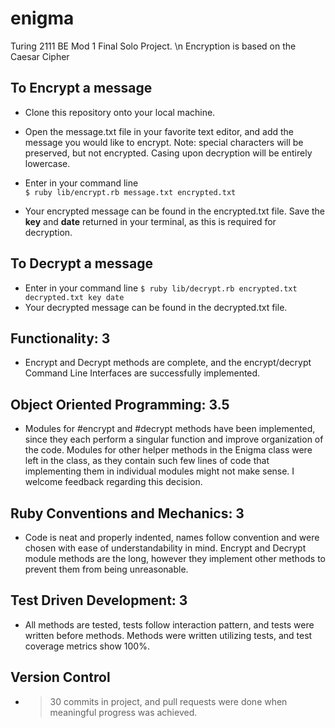 # enigma
Turing 2111 BE Mod 1 Final Solo Project. \n 
Encryption is based on the Caesar Cipher

## To Encrypt a message
- Clone this repository onto your local machine.
- Open the message.txt file in your favorite text editor, and add the message you would like to encrypt. Note: special characters will be preserved, but not encrypted. Casing upon decryption will be entirely lowercase.
- Enter in your command line  
`$ ruby lib/encrypt.rb message.txt encrypted.txt `

- Your encrypted message can be found in the encrypted.txt file. Save the **key** and **date** returned in your terminal, as this is required for decryption.  

## To Decrypt a message
- Enter in your command line
`$ ruby lib/decrypt.rb encrypted.txt decrypted.txt key date `  
- Your decrypted message can be found in the decrypted.txt file.  

## Functionality: 3
- Encrypt and Decrypt methods are complete, and the encrypt/decrypt Command Line Interfaces are successfully implemented.
## Object Oriented Programming: 3.5
- Modules for #encrypt and #decrypt methods have been implemented, since they each perform a singular function and improve organization of the code. Modules for other helper methods in the Enigma class were left in the class, as they contain such few lines of code that implementing them in individual modules might not make sense. I welcome feedback regarding this decision.
## Ruby Conventions and Mechanics: 3
- Code is neat and properly indented, names follow convention and were chosen with ease of understandability in mind. Encrypt and Decrypt module methods are the long, however they implement other methods to prevent them from being unreasonable.
## Test Driven Development: 3
- All methods are tested, tests follow interaction pattern, and tests were written before methods. Methods were written utilizing tests, and test coverage metrics show 100%.
## Version Control
- > 30 commits in project, and pull requests were done when meaningful progress was achieved.

